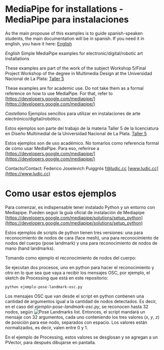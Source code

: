 # MediaPipe for installations - MediaPipe para instalaciones
As the main propouse of this examples is to guide spanish-speaken students, the main documentation will be in spanish. If you need it in english, you have it here: 
[English](https://github.com/ludiccc/mediapipe_for_installations/blob/main/README_en.md)

 _English_
Simple MediaPipe examples for electronic/digital/robotic art installations

These examples are part of the work of the subject Workshop 5/Final Project Workshop of the degree in Multimedia Design at the Universidad Nacional de La Plata: [Taller 5](https://taller5.ludic.cc)

These examples are for academic use. Do not take them as a formal reference on how to use MediaPipe. For that, refer to [https://developers.google.com/mediapipe/](https://developers.google.com/mediapipe/)


_Castellano_
Ejemplos sencillos para utilizar en instalaciones de arte electrónico/digital/robótico. 

Estos ejemplos son parte del trabajo de la materia Taller 5 de la licenciatura en Diseño Multimedial de la Universidad Nacional de La Plata. [Taller 5](https://taller5.ludic.cc)


Estos ejemplos son de uso académico. No tomarlos como referencia formal de cómo usar MediaPipe. Para eso, referirse a [https://developers.google.com/mediapipe/](https://developers.google.com/mediapipe/)

Contacto/Contact: Federico Joselevich Puiggrós [f@ludic.cc](mailto:f@ludic.cc)
[www.ludic.cc](https://www.ludic.cc)

# Como usar estos ejemplos

Para comenzar, es indispensable tener instalado Python y un entorno con Mediapipe. Pueden seguir la guía oficial de instalación de Mediapipe [https://developers.google.com/mediapipe/solutions/setup_python](https://developers.google.com/mediapipe/solutions/setup_python)

Estos ejemplos de scripts de python tienen tres versiones: una para reconocimiento de nodos de cara (face mesh), una para reconocimiento de nodos del cuerpo (pose landmark) y una para reconocimiento de nodos de mano (hand landmarks).

Tomando como ejemplo el reconocimiento de nodos del cuerpo:

Se ejecutan dos procesos, uno en python para hacer el reconocimiento y otro en lo que sea que vaya a recibir los mensajes OSC, por ejemplo, el sketch de Processing que está en este repositorio:

```python ejemplo-pose-landmark-osc.py```

Los mensajes OSC que van desde el script en python contienen una cantidad de argumentos igual a la cantidad de nodos detectados. Es decir, en el caso del *ejemplo-pose-landmark-osc.py*, se reconocen hasta 32 nodos, según ![Pose Landmarks list](https://developers.google.com/static/mediapipe/images/solutions/pose_landmarks_index.png). Entonces, el script mandará un mensaje con 32 argumentos, cada uno conteniendo los tres valores (*x*, *y*, *z*) de posición para ese nodo, separados con espacio. Los valores están normalizados, es decir, valen entre 0 y 1.

En el ejemplo de Processing, estos valores se desglosan y se agregan a un PVector, para después dibujarse en pantalla.